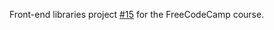 Front-end libraries project
<a href="https://www.freecodecamp.org/learn/front-end-libraries/front-end-libraries-projects/build-a-25--5-clock">#15</a>
for the FreeCodeCamp course.